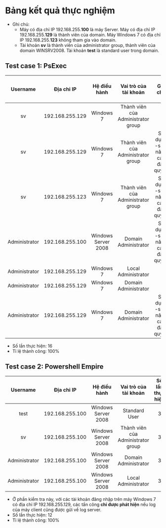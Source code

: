 # Bảng kết quả thực nghiệm
* Ghi chú: 
  * Máy có địa chỉ IP 192.168.255.**100** là máy Server. Máy có địa chỉ IP 192.168.255.**129** là thành viên của domain. Máy Windows 7 có địa chỉ IP 192.168.255.**123** không tham gia vào domain.
  * Tài khoản **sv** là thành viên của administrator group, thành viên của domain WINSRV2008. Tài khoản **test** là standard user trong domain.

## Test case 1: PsExec
| Username | Địa chỉ IP | Hệ điều hành | Vai trò của tài khoản | Ghi chú | Số lần thực hiện | Số lần thành công |
|:-------:|:------:|:------:|:------:|:------:|:------:|:-------:|
| sv | 192.168.255.129 | Windows 7 | Thành viên của Administrator group |  | 3 | 3 |
| sv | 192.168.255.129 | Windows 7 | Thành viên của Administrator group | Sử dụng -s để nâng cao đặc quyền | 3 | 3 |
| sv | 192.168.255.123 | Windows 7 | Thành viên của Administrator group | Sử dụng -s để nâng cao đặc quyền | 3 | 3 |
| Administrator | 192.168.255.100 | Windows Server 2008 | Domain Administrator | Sử dụng -s để nâng cao đặc quyền | 1 | 1 |
| Administrator | 192.168.255.129 | Windows 7 | Local Administrator |  | 1 | 1 |
| Administrator | 192.168.255.129 | Windows 7 | Domain Administrator |  | 1 | 1 |
| Administrator | 192.168.255.129 | Windows 7 | Domain Administrator | Sử dụng -s để nâng cao đặc quyền | 3 | 3 |

* Số lần thực hiện: 16
* Tỉ lệ thành công: 100%

## Test case 2: Powershell Empire
| Username | Địa chỉ IP | Hệ điều hành | Vai trò của tài khoản | Số lần thực hiện | Số lần thành công |
|:-------:|:------:|:------:|:------:|:------:|:------:|
| test | 192.168.255.100 | Windows Server 2008 | Standard User | 3 | 3 |
| sv | 192.168.255.100 | Windows Server 2008 | Thành viên của Administrator group | 3 | 3 |
| Administrator | 192.168.255.100 | Windows Server 2008 | Domain Administrator | 3 | 3 |
| Administrator | 192.168.255.100 | Windows Server 2008 | Local Administrator | 3 | 3 |
* Ở phần kiểm tra này, với các tài khoản đăng nhập trên máy Windows 7 có địa chỉ IP 192.168.255.129, các tấn công **chỉ được phát hiện** nếu log của máy client cũng được gửi về log server.
* Số lần thực hiện: 12
* Tỉ lệ thành công: 100%
